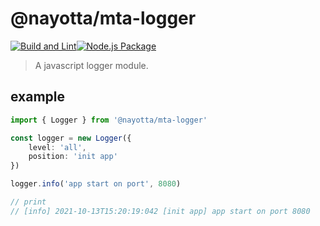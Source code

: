 # @nayotta/mta-logger

[![Build and Lint](https://github.com/nayotta/mta-logger/actions/workflows/build-and-lint.yml/badge.svg)](https://github.com/nayotta/mta-logger/actions/workflows/build.yml)[![Node.js Package](https://github.com/nayotta/mta-logger/actions/workflows/release.yml/badge.svg)](https://github.com/nayotta/mta-logger/actions/workflows/release.yml)

> A javascript logger module.

## example

```ts
import { Logger } from '@nayotta/mta-logger'

const logger = new Logger({
	level: 'all',
	position: 'init app'
})

logger.info('app start on port', 8080)

// print
// [info] 2021-10-13T15:20:19:042 [init app] app start on port 8080
```
